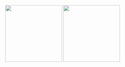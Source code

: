 <img height="180em" src="https://github-readme-stats.vercel.app/api?username=Firekepr&amp;show_icons=true&amp;theme=dracula&amp;include_all_commits=true&amp;count_private=true" style="max-width: 100%;">

<img height="180em" src="https://github-readme-stats.vercel.app/api/top-langs/?username=Firekepr&amp;exclude_repo=nlw-06-payflow&amp;layout=compact&amp;langs_count=10&amp;theme=dracula" style="max-width: 100%;">
